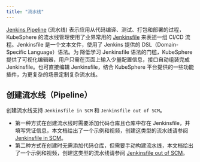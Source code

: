 ```yaml
---
title: "流水线"
---
```


[Jenkins Pipeline](https://jenkins.io/doc/book/pipeline/) (流水线) 表示应用从代码编译、测试、打包和部署的过程， KubeSphere 的流水线管理使用了业界常用的 [Jenkinsfile](https://jenkins.io/doc/book/pipeline/jenkinsfile/) 来表述一组 CI/CD 流程。Jenkinsfile 是一个文本文件，使用了 Jenkins 提供的 DSL（Domain-Specific Language）语法。为 降低学习 Jenkinsfile 语法的门槛，KubeSphere 提供了可视化编辑器，用户只需在页面上输入少量配置信息，接口自动组装完成 Jenkinsfile。也可直接编辑 Jenkinsfile，结合 KubeSphere 平台提供的一些功能插件，为更复杂的场景定制复杂流水线。

## 创建流水线（Pipeline）

创建流水线支持 `Jenkinsfile in SCM` 和 `Jenkinsfile out of SCM`。

- 第一种方式在创建流水线时需要添加代码仓库且仓库中存在 Jenkinsfile，并填写凭证信息，本文档给出了一个示例和视频，创建这类型的流水线请参阅 [Jenkinsfile in SCM](../Jenkinsfile-in-scm)。
- 第二种方式在创建时无需添加代码仓库，但需要手动构建流水线，本文档给出了一个示例和视频，创建这类型的流水线请参阅 [Jenkinsfile out of SCM](../Jenkinsfile-out-of-scm)。



  